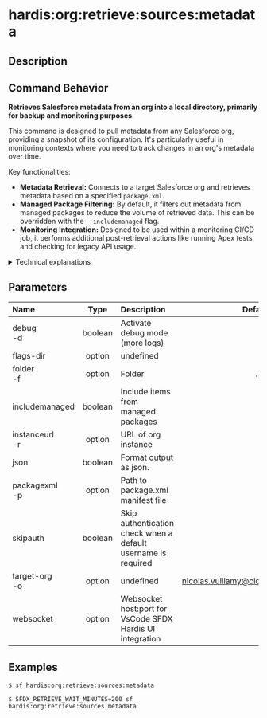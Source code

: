 <!-- This file has been generated with command 'sf hardis:doc:plugin:generate'. Please do not update it manually or it may be overwritten -->
# hardis:org:retrieve:sources:metadata

## Description


## Command Behavior

**Retrieves Salesforce metadata from an org into a local directory, primarily for backup and monitoring purposes.**

This command is designed to pull metadata from any Salesforce org, providing a snapshot of its configuration. It's particularly useful in monitoring contexts where you need to track changes in an org's metadata over time.

Key functionalities:

- **Metadata Retrieval:** Connects to a target Salesforce org and retrieves metadata based on a specified `package.xml`.
- **Managed Package Filtering:** By default, it filters out metadata from managed packages to reduce the volume of retrieved data. This can be overridden with the `--includemanaged` flag.
- **Monitoring Integration:** Designed to be used within a monitoring CI/CD job, it performs additional post-retrieval actions like running Apex tests and checking for legacy API usage.

<details markdown="1">
<summary>Technical explanations</summary>

The command's technical implementation involves:

- **Git Repository Check:** Ensures the current directory is a Git repository and initializes it if necessary.
- **`MetadataUtils.retrieveMetadatas`:** This utility is the core of the retrieval process. It connects to the Salesforce org, retrieves metadata based on the provided `package.xml` and filtering options (e.g., `filterManagedItems`), and places the retrieved files in a specified folder.
- **File System Operations:** Uses `fs-extra` to manage directories and copy retrieved files to the target folder.
- **Post-Retrieval Actions (for Monitoring Jobs):** If the command detects it's running within a monitoring CI/CD job (`isMonitoringJob()`):
  - It updates the `.gitlab-ci.yml` file if `AUTO_UPDATE_GITLAB_CI_YML` is set.
  - It converts the retrieved metadata into SFDX format using `sf project convert mdapi`.
  - It executes `sf hardis:org:test:apex` to run Apex tests.
  - It executes `sf hardis:org:diagnose:legacyapi` to check for legacy API usage.
  - It logs warnings if post-actions fail or if the monitoring version is deprecated.
- **Error Handling:** Includes robust error handling for retrieval failures and post-action execution.
</details>


## Parameters

| Name               |  Type   | Description                                                   |                Default                 | Required | Options |
|:-------------------|:-------:|:--------------------------------------------------------------|:--------------------------------------:|:--------:|:-------:|
| debug<br/>-d       | boolean | Activate debug mode (more logs)                               |                                        |          |         |
| flags-dir          | option  | undefined                                                     |                                        |          |         |
| folder<br/>-f      | option  | Folder                                                        |                   .                    |          |         |
| includemanaged     | boolean | Include items from managed packages                           |                                        |          |         |
| instanceurl<br/>-r | option  | URL of org instance                                           |                                        |          |         |
| json               | boolean | Format output as json.                                        |                                        |          |         |
| packagexml<br/>-p  | option  | Path to package.xml manifest file                             |                                        |          |         |
| skipauth           | boolean | Skip authentication check when a default username is required |                                        |          |         |
| target-org<br/>-o  | option  | undefined                                                     | nicolas.vuillamy@cloudity.com.playnico |          |         |
| websocket          | option  | Websocket host:port for VsCode SFDX Hardis UI integration     |                                        |          |         |

## Examples

```shell
$ sf hardis:org:retrieve:sources:metadata
```

```shell
$ SFDX_RETRIEVE_WAIT_MINUTES=200 sf hardis:org:retrieve:sources:metadata
```


